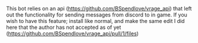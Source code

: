 This bot relies on an api (https://github.com/BSpendlove/vrage_api) that left out the functionality for sending messages from discord to in game.
If you wish to have this feature; install like normal, and make the same edit I did here that the author has not accepted as of yet (https://github.com/BSpendlove/vrage_api/pull/1/files)
